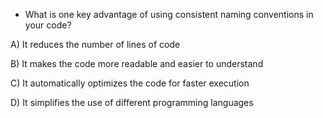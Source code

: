 - What is one key advantage of using consistent naming conventions in your code?

A) It reduces the number of lines of code

B) It makes the code more readable and easier to understand

C) It automatically optimizes the code for faster execution

D) It simplifies the use of different programming languages

<!-- Answer: B) -->